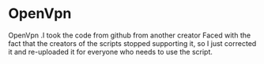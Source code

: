 # OpenVpn
OpenVpn .I took the code from github from another creator Faced with the fact that the creators of the scripts stopped supporting it, so I just corrected it and re-uploaded it for everyone who needs to use the script.
